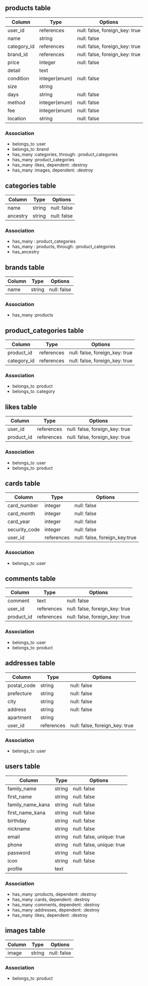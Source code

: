 ## products table

|Column|Type|Options|
|------|----|-------|
|user_id|references|null: false, foreign_key: true|
|name|string|null: false|
|category_id|references|null: false, foreign_key: true|
|brand_id|references|null: false, foreign_key: true|
|price|integer|null: false|
|detail|text||
|condition|integer(enum)|null: false|
|size|string||
|days|string|null: false|
|method|integer(enum)|null: false|
|fee|integer(enum)|null: false|
|location|string|null: false|

### Association
- belongs_to :user
- belongs_to :brand
- has_many :categories, through: :product_categories
- has_many :product_categories
- has_many :likes, dependent: :destroy
- has_many :images, dependent: :destroy


## categories table

|Column|Type|Options|
|------|----|-------|
|name|string|null: false|
|ancestry|string|null: false|

### Association
- has_many : product_categories
- has_many : products, through: :product_categories
- has_ancestry

## brands table

|Column|Type|Options|
|------|----|-------|
|name|string|null: false|

### Association
- has_many :products


## product_categories table

|Column|Type|Options|
|------|----|-------|
|product_id|references|null: false, foreign_key: true|
|category_id|references|null: false, foreign_key: true|

### Association
- belongs_to :product
- belongs_to :category


## likes table

|Column|Type|Options|
|------|----|-------|
|user_id|references|null: false, foreign_key: true|
|product_id|references|null: false, foreign_key: true|

### Association
- belongs_to :user
- belongs_to :product


## cards table

|Column|Type|Options|
|------|----|-------|
|card_number|integer|null: false|
|card_month|integer|null: false|
|card_year|integer|null: false|
|security_code|integer|null: false|
|user_id|references|null: false, foreign_key:true|

### Association
- belongs_to :user


## comments table

|Column|Type|Options|
|------|----|-------|
|comment|text|null: false|
|user_id|references|null: false, foreign_key: true|
|product_id|references|null: false, foreign_key: true|

### Association
- belongs_to :user
- belongs_to :product


## addresses table

|Column|Type|Options|
|------|----|-------|
|postal_code|string|null: false|
|prefecture|string|null: false|
|city|string|null: false|
|address|string|null: false|
|apartment|string||
|user_id|references|null: false, foreign_key: true|

### Association
- belongs_to :user


## users table
|Column|Type|Options|
|------|----|-------|
|family_name|string|null: false|
|first_name|string|null: false|
|family_name_kana|string|null: false|
|first_name_kana|string|null: false|
|birthday|string|null: false|
|nickname|string|null: false|
|email|string|null: false, unique: true|
|phone|string|null: false, unique: true|
|password|string|null: false|
|icon|string|null: false|
|profile|text||

### Association
- has_many :products, dependent: :destroy
- has_many :cards, dependent: :destroy
- has_many :comments, dependent: :destroy
- has_many :addresses, dependent: :destroy
- has_many :likes, dependent: :destroy

## images table
|Column|Type|Options|
|------|----|-------|
|image|string|null: false|

### Association
- belongs_to :product

